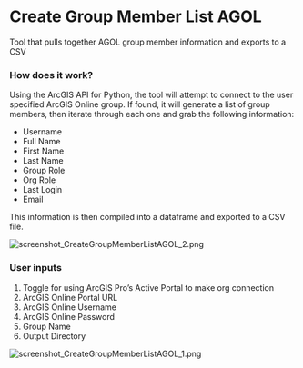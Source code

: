 # Create Group Member List AGOL

Tool that pulls together AGOL group member information and exports to a CSV

### How does it work?

Using the ArcGIS API for Python, the tool will attempt to connect to the user specified ArcGIS Online group. If found, it will generate a list of group members, then iterate through each one and grab the following information:

- Username
- Full Name
- First Name
- Last Name
- Group Role
- Org Role
- Last Login
- Email

This information is then compiled into a dataframe and exported to a CSV file.

![screenshot_CreateGroupMemberListAGOL_2.png](https://raw.githubusercontent.com/mpanunto/PanunTools/main/docs/screenshot_CreateGroupMemberListAGOL_2.png)

### User inputs

1.	Toggle for using ArcGIS Pro’s Active Portal to make org connection
2.	ArcGIS Online Portal URL
3.	ArcGIS Online Username
4.	ArcGIS Online Password
5.	Group Name
6.	Output Directory

![screenshot_CreateGroupMemberListAGOL_1.png](https://raw.githubusercontent.com/mpanunto/PanunTools/main/docs/screenshot_CreateGroupMemberListAGOL_1.png)
